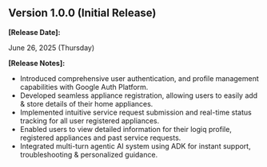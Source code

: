 ## Version 1.0.0 (Initial Release)

**[Release Date]:**

June 26, 2025 (Thursday)

**[Release Notes]:**

* Introduced comprehensive user authentication, and profile management capabilities with Google Auth Platform.
* Developed seamless appliance registration, allowing users to easily add & store details of their home appliances.
* Implemented intuitive service request submission and real-time status tracking for all user registered appliances.
* Enabled users to view detailed information for their logiq profile, registered appliances and past service requests.
* Integrated multi-turn agentic AI system using ADK for instant support, troubleshooting & personalized guidance.
